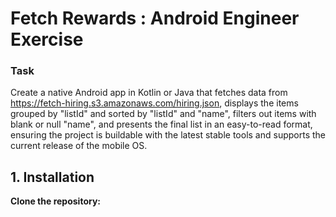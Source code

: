 # Fetch Rewards : Android Engineer Exercise
### Task
Create a native Android app in Kotlin or Java that fetches data from https://fetch-hiring.s3.amazonaws.com/hiring.json, displays the items grouped by "listId" and sorted by "listId" and "name", filters out items with blank or null "name", and presents the final list in an easy-to-read format, ensuring the project is buildable with the latest stable tools and supports the current release of the mobile OS.
## 1. Installation
 **Clone the repository:**
 

